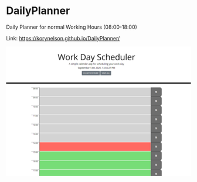# DailyPlanner
Daily Planner for normal Working Hours (08:00-18:00)

Link:
https://korynelson.github.io/DailyPlanner/

 
![Image of Daily Planner](/assets/dailyPlanner.png)


